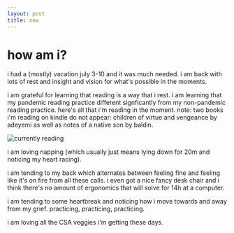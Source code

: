 ```yaml
---
layout: post
title: now
---
```


# how am i? 

i had a (mostly) vacation july 3-10 and it was much needed. i am back with lots of rest and insight and vision for what's possible in the moments. 

i am grateful for learning that reading is a way that i rest. i am learning that my pandemic reading practice different signficantly from my non-pandemic reading practice. here's all that i'm reading in the moment. note: two books i'm reading on kindle do not appear: children of virtue and vengeance by adeyemi as well as notes of a native son by baldin.

![currently reading](https://i.imgur.com/AYpVr1x.jpg)

i am loving napping (which usually just means lying down for 20m and noticing my heart racing). 

i am tending to my back which alternates between feeling fine and feeling like it's on fire from all these calls. i even got a nice fancy desk chair and i think there's no amount of ergonomics that will solve for 14h at a computer. 

i am tending to some heartbreak and noticing how i move towards and away from my grief. practicing, practicing, practicing. 

i am loving all the CSA veggies i'm getting these days. 

